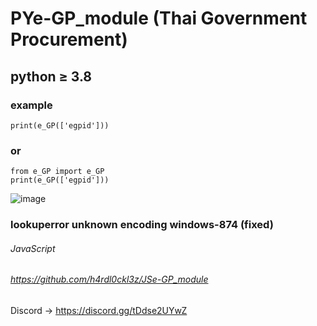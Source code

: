 # PYe-GP_module (Thai Government Procurement)
## python ≥ 3.8
### example
```
print(e_GP(['egpid']))
```
### or
```
from e_GP import e_GP
print(e_GP(['egpid']))
```

![image](https://github.com/user-attachments/assets/08cd7ccf-d8c5-41e8-ba70-b88f11833446)


### lookuperror unknown encoding windows-874 (fixed)

###### JavaScript
###### https://github.com/h4rdl0ckl3z/JSe-GP_module


Discord -> https://discord.gg/tDdse2UYwZ

